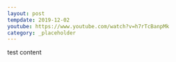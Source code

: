 ```yaml
---
layout: post
tempdate: 2019-12-02
youtube: https://www.youtube.com/watch?v=h7rTcBanpMk
category: _placeholder
---
```

test content